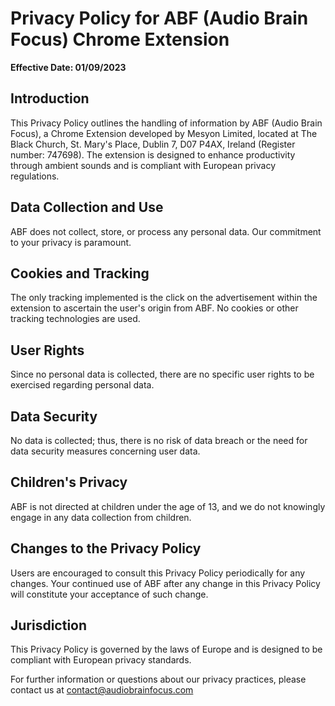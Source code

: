 # Privacy Policy for ABF (Audio Brain Focus) Chrome Extension

**Effective Date: 01/09/2023**

## Introduction

This Privacy Policy outlines the handling of information by ABF (Audio Brain Focus), a Chrome Extension developed by Mesyon Limited, located at The Black Church, St. Mary's Place, Dublin 7, D07 P4AX, Ireland (Register number: 747698). The extension is designed to enhance productivity through ambient sounds and is compliant with European privacy regulations.

## Data Collection and Use

ABF does not collect, store, or process any personal data. Our commitment to your privacy is paramount.

## Cookies and Tracking

The only tracking implemented is the click on the advertisement within the extension to ascertain the user's origin from ABF. No cookies or other tracking technologies are used.

## User Rights

Since no personal data is collected, there are no specific user rights to be exercised regarding personal data.

## Data Security

No data is collected; thus, there is no risk of data breach or the need for data security measures concerning user data.

## Children's Privacy

ABF is not directed at children under the age of 13, and we do not knowingly engage in any data collection from children.

## Changes to the Privacy Policy

Users are encouraged to consult this Privacy Policy periodically for any changes. Your continued use of ABF after any change in this Privacy Policy will constitute your acceptance of such change.

## Jurisdiction

This Privacy Policy is governed by the laws of Europe and is designed to be compliant with European privacy standards.

For further information or questions about our privacy practices, please contact us at contact@audiobrainfocus.com
